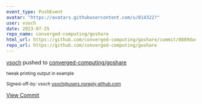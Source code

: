 ```yaml
---
event_type: PushEvent
avatar: "https://avatars.githubusercontent.com/u/814322?"
user: vsoch
date: 2023-07-25
repo_name: converged-computing/goshare
html_url: https://github.com/converged-computing/goshare/commit/8889dac8ea124ccafe2138df6c712ca22de82dcb
repo_url: https://github.com/converged-computing/goshare
---
```


<a href='https://github.com/vsoch' target='_blank'>vsoch</a> pushed to <a href='https://github.com/converged-computing/goshare' target='_blank'>converged-computing/goshare</a>

<small>tweak printing output in example

Signed-off-by: vsoch <vsoch@users.noreply.github.com></small>

<a href='https://github.com/converged-computing/goshare/commit/8889dac8ea124ccafe2138df6c712ca22de82dcb' target='_blank'>View Commit</a>